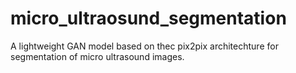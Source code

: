 # micro_ultraosund_segmentation
A lightweight GAN model based on thec pix2pix architechture for segmentation of micro ultrasound images.

